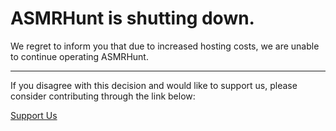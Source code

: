 # ASMRHunt is shutting down.

We regret to inform you that due to increased hosting costs, we are unable to continue operating ASMRHunt.

---

If you disagree with this decision and would like to support us, please consider contributing through the link below:

[Support Us](https://buymeacoffee.com/updoots)
